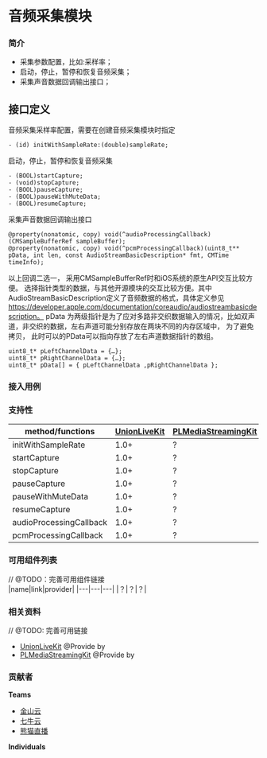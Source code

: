 # 音频采集模块

### 简介
- 采集参数配置，比如:采样率；
- 启动，停止，暂停和恢复音频采集；
- 采集声音数据回调输出接口；  

## 接口定义
音频采集采样率配置，需要在创建音频采集模块时指定
```
- (id) initWithSampleRate:(double)sampleRate;
```

启动，停止，暂停和恢复音频采集
```
- (BOOL)startCapture;
- (void)stopCapture;
- (BOOL)pauseCapture;
- (BOOL)pauseWithMuteData;
- (BOOL)resumeCapture;
```

采集声音数据回调输出接口
```
@property(nonatomic, copy) void(^audioProcessingCallback)(CMSampleBufferRef sampleBuffer);
@property(nonatomic, copy) void(^pcmProcessingCallback)(uint8_t** pData, int len, const AudioStreamBasicDescription* fmt, CMTime timeInfo);
```

以上回调二选一， 采用CMSampleBufferRef时和iOS系统的原生API交互比较方便。
选择指针类型的数据，与其他开源模块的交互比较方便。其中AudioStreamBasicDescription定义了音频数据的格式，具体定义参见
https://developer.apple.com/documentation/coreaudio/audiostreambasicdescription。
pData 为两级指针是为了应对多路非交织数据输入的情况，比如双声道，非交织的数据，左右声道可能分别存放在两块不同的内存区域中， 为了避免拷贝， 此时可以的PData可以指向存放了左右声道数据指针的数组。
```
uint8_t* pLeftChannelData = {…};
uint8_t* pRightChannelData = {…};
uint8_t* pData[] = { pLeftChannelData ,pRightChannelData };
```

### 接入用例

### 支持性
|method/functions|[UnionLiveKit](/)|[PLMediaStreamingKit](/)|
|---|---|---|
|initWithSampleRate|1.0+|?|
|startCapture|1.0+|?|
|stopCapture|1.0+|?|
|pauseCapture|1.0+|?|
|pauseWithMuteData|1.0+|?|
|resumeCapture|1.0+|?|
|audioProcessingCallback|1.0+|?|
|pcmProcessingCallback|1.0+|?|

### 可用组件列表
// @TODO：完善可用组件链接  
|name|link|provider|
|---|---|---|
|？|？|？|


### 相关资料
// @TODO: 完善可用链接
- [UnionLiveKit](/) @Provide by
- [PLMediaStreamingKit](/) @Provide by

### 贡献者
**Teams**
- [金山云](http://www.ksyun.com/)
- [七牛云](https://www.qiniu.com/)
- [熊猫直播](https://www.panda.tv/)

**Individuals**



